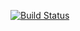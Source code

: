 [![Build Status](https://travis-ci.com/evalton2017/spring_api_rest.svg?branch=master)](https://travis-ci.com/evalton2017/spring_api_rest)